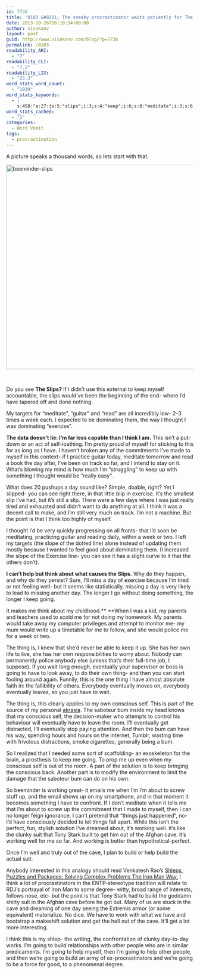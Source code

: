 ```yaml
---
id: 7736
title: '0103 &#8211; The sneaky procrastinator waits patiently for The Slip'
date: 2013-10-26T16:10:54+00:00
author: visakanv
layout: post
guid: http://www.visakanv.com/blog/?p=7736
permalink: /0103
readability_ARI:
  - "7"
readability_CLI:
  - "7.2"
readability_LIX:
  - "25.3"
word_stats_word_count:
  - "1039"
word_stats_keywords:
  - |
    s:458:"a:27:{s:5:"slips";i:3;s:4:"keep";i:6;s:8:"meditate";i:3;s:6:"guitar";i:3;s:4:"read";i:3;s:4:"week";i:3;s:10:"dominating";i:3;s:7:"thought";i:3;s:8:"exercise";i:4;s:5:"think";i:7;s:4:"self";i:4;s:4:"like";i:3;s:4:"just";i:3;s:4:"help";i:4;s:4:"i'll";i:3;s:4:"well";i:4;s:6:"longer";i:3;s:5:"going";i:8;s:5:"thing";i:4;s:10:"eventually";i:6;s:9:"conscious";i:4;s:4:"part";i:3;s:8:"solution";i:3;s:7:"working";i:4;s:4:"suit";i:3;s:4:"cave";i:5;s:5:"build";i:5;}";
word_stats_cached:
  - "1"
categories:
  - Word Vomit
tags:
  - procrastination
---
```

A picture speaks a thousand words, so lets start with that.

[<img class="alignnone size-full wp-image-7738" alt="beeminder-slips" src="http://www.visakanv.com/blog/wp-content/uploads/2013/10/beeminder-slips.png" width="736" height="548" />](http://www.visakanv.com/blog/wp-content/uploads/2013/10/beeminder-slips.png)

&nbsp;

Do you see **The Slips?** If I didn&#8217;t use this external to keep myself accountable, the slips would&#8217;ve been the beginning of the end- where I&#8217;d have tapered off and done nothing.

My targets for &#8220;meditate&#8221;, &#8220;guitar&#8221; and &#8220;read&#8221; are all incredibly low- 2-3 times a week each. I expected to be dominating them, the way I thought I was dominating &#8220;exercise&#8221;.

**The data doesn&#8217;t lie: I&#8217;m far less capable than I think I am.** This isn&#8217;t a put-down or an act of self-loathing. I&#8217;m pretty proud of myself for sticking to this for as long as I have. I haven&#8217;t broken any of the commitments I&#8217;ve made to myself in this context- if I practice guitar today, meditate tomorrow and read a book the day after, I&#8217;ve been on track so far, and I intend to stay on it. What&#8217;s blowing my mind is how much I&#8217;m &#8220;struggling&#8221; to keep up with something I thought would be &#8220;really easy&#8221;.

What does 20 pushups a day sound like? Simple, doable, right? Yet I slipped- you can see right there, in that little blip in exercise. It&#8217;s the smallest slip I&#8217;ve had, but it&#8217;s still a slip. There were a few days where I was just really tired and exhausted and didn&#8217;t want to do anything at all. I think it was a decent call to make, and I&#8217;m still very much on track. I&#8217;m not a machine. But the point is that I think too highly of myself.

I thought I&#8217;d be very quickly progressing on all fronts- that I&#8217;d soon be meditating, practicing guitar and reading daily, within a week or two. I left my targets (the slope of the dotted line) alone instead of updating them mostly because I wanted to feel good about dominating them. (I increased the slope of the Exercise line- you can see it has a slight curve to it that the others don&#8217;t).

**I can&#8217;t help but think about what causes the Slips.** Why do they happen, and why do they persist? Sure, I&#8217;ll miss a day of exercise because I&#8217;m tired or not feeling well- but it seems like statistically, missing a day is very likely to lead to missing another day. The longer I go without doing something, the longer I keep going.

It makes me think about my childhood.** **When I was a kid, my parents and teachers used to scold me for not doing my homework. My parents would take away my computer privileges and attempt to monitor me- my mum would write up a timetable for me to follow, and she would police me for a week or two.

The thing is, I knew that she&#8217;d never be able to keep it up. She has her own life to live, she has her own responsibilities to worry about. Nobody can permanently police anybody else (unless that&#8217;s their full-time job, I suppose). If you wait long enough, eventually your supervisor or boss is going to have to look away, to do their own thing- and then you can start fooling around again. Funnily, this is the one thing I have almost absolute faith in: the fallibility of others. Everybody eventually moves on, everybody eventually leaves, so you just have to wait.

The thing is, this clearly applies to my own conscious self. This is part of the source of my personal [akrasia](http://messymatters.com/akrasia/). The saboteur bum inside my head knows that my conscious self, the decision-maker who attempts to control his behaviour will eventually have to leave the room. I&#8217;ll eventually get distracted, I&#8217;ll eventually stop paying attention. And then the bum can have his way, spending hours and hours on the internet, Tumblr, wasting time with frivolous distractions, smoke cigarettes, generally being a bum.

So I realized that I needed some sort of scaffolding- an exoskeleton for the brain, a prosthesis to keep me going. To prop me up even when my conscious self is out of the room. A part of the solution is to keep bringing the conscious back. Another part is to modify the environment to limit the damage that the saboteur bum can do on his own.

So beeminder is working great- it emails me when I&#8217;m I&#8217;m about to screw stuff up, and the email shows up on my smartphone, and in that moment it becomes something I have to confront. If I don&#8217;t meditate when it tells me that I&#8217;m about to screw up the commitment that I made to myself, then I can no longer feign ignorance. I can&#8217;t pretend that &#8220;things just happened&#8221;, no- I&#8217;d have consciously decided to let things fall apart. While this isn&#8217;t the perfect, fun, stylish solution I&#8217;ve dreamed about, it&#8217;s working well. It&#8217;s like the clunky suit that Tony Stark built to get him out of the Afghan cave. It&#8217;s working well for me so far. And working is better than hypothetical-perfect.

Once I&#8217;m well and truly out of the cave, I plan to build or help build the actual suit.

Anybody interested in this analogy should read Venkatesh Rao&#8217;s [Shleps, Puzzles and Packages: Solving Complex Problems The Iron Man Way.](http://www.tempobook.com/2013/05/21/schleps-puzzles-and-packages-solving-complex-problems-the-iron-man-way/) I think a lot of procrastinators in the ENTP-stereotype tradition will relate to RDJ&#8217;s portrayal of Iron Man to some degree- witty, broad range of interests, follows nose, etc- but the point is that Tony Stark had to build the goddamn shitty suit in the Afghan cave before he got out. Many of us are stuck in the cave and dreaming of one day seeing the Extremis armor (or some equivalent) materialize. No dice. We have to work with what we have and bootstrap a makeshift solution and get the hell out of the cave. It&#8217;ll get a lot more interesting.

I think this is my shlep- the writing, the confrontation of clunky day-to-day works. I&#8217;m going to build relationships with other people who are in similar predicaments. I&#8217;m going to help myself, then I&#8217;m going to help other people, and then we&#8217;re going to build an army of ex-procrastinators and we&#8217;re going to be a force for good, to a phenomenal degree.